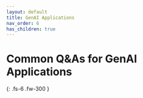 ```yaml
---
layout: default
title: GenAI Applications
nav_order: 6
has_children: true
---
```


# Common Q&As for GenAI Applications


{: .fs-6 .fw-300 }
